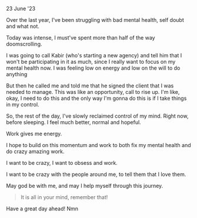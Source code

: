 23 June '23

Over the last year, I've been struggling with bad mental health, self doubt and what not. 

Today was intense, I must've spent more than half of the way doomscrolling.

I was going to call Kabir (who's starting a new agency) and tell him that I won't be participating in it as much, since I really want to focus on my mental health now. I was feeling low on energy and low on the will to do anything

But then he called me and told me that he signed the client that I was needed to manage. This was like an opportunity, call to rise up. 
I'm like, okay, I need to do this and the only way I'm gonna do this is if I take things in my control.

So, the rest of the day, I've slowly reclaimed control of my mind. 
Right now, before sleeping. I feel much better, normal and hopeful.

Work gives me energy. 

I hope to build on this momentum and work to both fix my mental health and do crazy amazing work. 

I want to be crazy, I want to obsess and work.

I want to be crazy with the people around me, to tell them that I love them. 

May god be with me, and may I help myself through this journey.

> It is all in your mind, remember that!


Have a great day ahead! 
Nmn